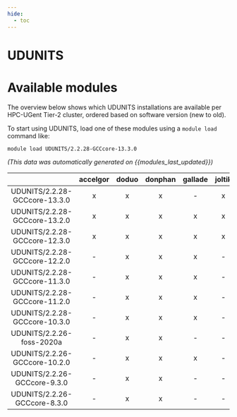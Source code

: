 ```yaml
---
hide:
  - toc
---
```


UDUNITS
=======

# Available modules


The overview below shows which UDUNITS installations are available per HPC-UGent Tier-2 cluster, ordered based on software version (new to old).

To start using UDUNITS, load one of these modules using a `module load` command like:

```shell
module load UDUNITS/2.2.28-GCCcore-13.3.0
```

*(This data was automatically generated on {{modules_last_updated}})*  

| |accelgor|doduo|donphan|gallade|joltik|shinx|skitty|
| :---: | :---: | :---: | :---: | :---: | :---: | :---: | :---: |
|UDUNITS/2.2.28-GCCcore-13.3.0|x|x|x|-|x|x|x|
|UDUNITS/2.2.28-GCCcore-13.2.0|x|x|x|x|x|x|x|
|UDUNITS/2.2.28-GCCcore-12.3.0|x|x|x|x|x|x|x|
|UDUNITS/2.2.28-GCCcore-12.2.0|-|x|x|x|-|x|-|
|UDUNITS/2.2.28-GCCcore-11.3.0|-|x|x|x|-|x|-|
|UDUNITS/2.2.28-GCCcore-11.2.0|-|x|x|x|-|-|-|
|UDUNITS/2.2.28-GCCcore-10.3.0|-|x|x|x|-|-|-|
|UDUNITS/2.2.26-foss-2020a|-|x|x|-|-|-|-|
|UDUNITS/2.2.26-GCCcore-10.2.0|-|x|x|x|-|-|-|
|UDUNITS/2.2.26-GCCcore-9.3.0|-|x|x|-|-|-|-|
|UDUNITS/2.2.26-GCCcore-8.3.0|-|x|x|-|-|-|-|
